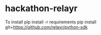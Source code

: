 hackathon-relayr
==================
To install
pip install -r requirements
pip install git+https://github.com/relayr/python-sdk
